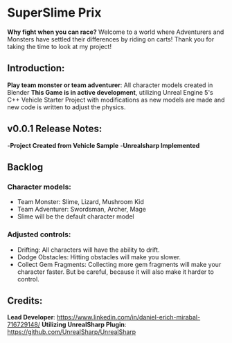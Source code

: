 # SuperSlime Prix
**Why fight when you can race?**
Welcome to a world where Adventurers and Monsters have settled their differences by riding on carts!
Thank you for taking the time to look at my project!

## Introduction:
**Play team monster or team adventurer**: All character models created in Blender
**This Game is in active development**, utilizing Unreal Engine 5's C++ Vehicle Starter Project with modifications as new models are made and new code is written to adjust the physics.

## v0.0.1 Release Notes:
-**Project Created from Vehicle Sample**
-**Unrealsharp Implemented**

## Backlog
### Character models: 
- Team Monster: Slime, Lizard, Mushroom Kid
- Team Adventurer: Swordsman, Archer, Mage
- Slime will be the default character model

### Adjusted controls:
- Drifting: All characters will have the ability to drift.
- Dodge Obstacles: Hitting obstacles will make you slower.
- Collect Gem Fragments: Collecting more gem fragments will make your character faster. But be careful, because it will also make it harder to control.

## Credits: 
**Lead Developer**: https://www.linkedin.com/in/daniel-erich-mirabal-716729148/
**Utilizing UnrealSharp Plugin**: https://github.com/UnrealSharp/UnrealSharp
